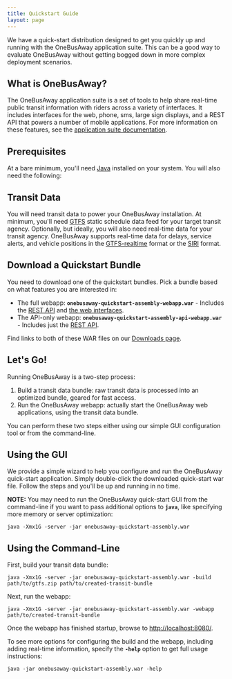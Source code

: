 ```yaml
---
title: Quickstart Guide
layout: page
---
```


We have a quick-start distribution designed to get you quickly up and running with the OneBusAway application suite.
This can be a good way to evaluate OneBusAway without getting bogged down in more complex deployment scenarios.

## What is OneBusAway?

The OneBusAway application suite is a set of tools to help share real-time public transit information with riders
across a variety of interfaces.  It includes interfaces for the web, phone, sms, large sign displays, and a REST API
that powers a number of mobile applications.  For more information on these features, see the
[application suite documentation](/).

## Prerequisites

At a bare minimum, you'll need [Java](http://www.java.com/en/) installed on your system.  You will also need the
following:

## Transit Data

You will need transit data to power your OneBusAway installation.  At minimum, you'll need
[GTFS](https://developers.google.com/transit/gtfs/) static schedule data feed for your target
transit agency.  Optionally, but ideally, you will also need real-time data for your transit agency.  OneBusAway
supports real-time data for delays, service alerts, and vehicle positions in the
[GTFS-realtime](https://developers.google.com/transit/gtfs-realtime) format or the [SIRI](https://www.siri-cen.eu) format.

## Download a Quickstart Bundle

You need to download one of the quickstart bundles.  Pick a bundle based on what features you are interested in:

* The full webapp: **`onebusaway-quickstart-assembly-webapp.war`** - Includes the [REST API](/api/where) and [the web interfaces](/features/web).
* The API-only webapp: **`onebusaway-quickstart-assembly-api-webapp.war`** - Includes just the [REST API](/api/where).

Find links to both of these WAR files on our [Downloads page](/downloads).

## Let's Go!

Running OneBusAway is a two-step process:

1. Build a transit data bundle: raw transit data is processed into an optimized bundle, geared for fast access.
2. Run the OneBusAway webapp: actually start the OneBusAway web applications, using the transit data bundle.

You can perform these two steps either using our simple GUI configuration tool or from the command-line.

## Using the GUI

We provide a simple wizard to help you configure and run the OneBusAway quick-start application.  Simply double-click
the downloaded quick-start war file.  Follow the steps and you'll be up and running in no time.

**NOTE:** You may need to run the OneBusAway quick-start GUI from the command-line if you want to pass additional
options to **`java`**, like specifying more memory or server optimization:

~~~
java -Xmx1G -server -jar onebusaway-quickstart-assembly.war
~~~

## Using the Command-Line

First, build your transit data bundle:

~~~
java -Xmx1G -server -jar onebusaway-quickstart-assembly.war -build path/to/gtfs.zip path/to/created-transit-bundle
~~~

Next, run the webapp:

~~~
java -Xmx1G -server -jar onebusaway-quickstart-assembly.war -webapp path/to/created-transit-bundle
~~~

Once the webapp has finished startup, browse to [http://localhost:8080/](http://localhost:8080/).

To see more options for configuring the build and the webapp, including adding real-time information, specify the
**`-help`** option to get full usage instructions:

~~~
java -jar onebusaway-quickstart-assembly.war -help
~~~